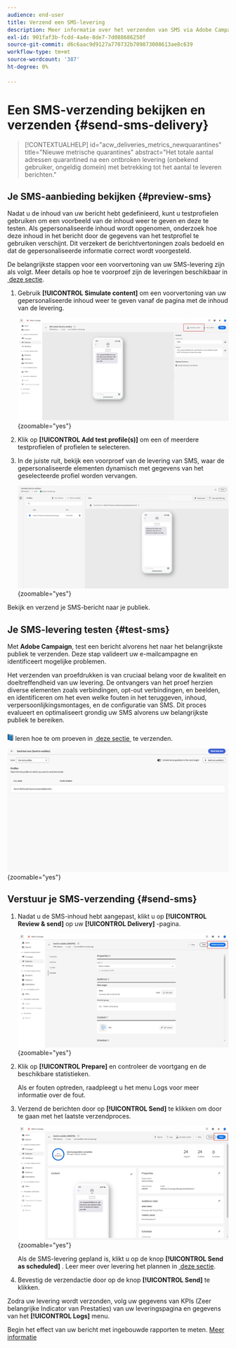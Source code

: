 ```yaml
---
audience: end-user
title: Verzend een SMS-levering
description: Meer informatie over het verzenden van SMS via Adobe Campaign Web
exl-id: 901faf3b-fcdd-4a4e-8de7-7d088686250f
source-git-commit: d6c6aac9d9127a770732b709873008613ae8c639
workflow-type: tm+mt
source-wordcount: '387'
ht-degree: 0%

---
```


# Een SMS-verzending bekijken en verzenden {#send-sms-delivery}

>[!CONTEXTUALHELP]
>id="acw_deliveries_metrics_newquarantines"
>title="Nieuwe metrische quarantines"
>abstract="Het totale aantal adressen quarantined na een ontbroken levering (onbekend gebruiker, ongeldig domein) met betrekking tot het aantal te leveren berichten."

## Je SMS-aanbieding bekijken {#preview-sms}

Nadat u de inhoud van uw bericht hebt gedefinieerd, kunt u testprofielen gebruiken om een voorbeeld van de inhoud weer te geven en deze te testen. Als gepersonaliseerde inhoud wordt opgenomen, onderzoek hoe deze inhoud in het bericht door de gegevens van het testprofiel te gebruiken verschijnt. Dit verzekert de berichtvertoningen zoals bedoeld en dat de gepersonaliseerde informatie correct wordt voorgesteld.

De belangrijkste stappen voor een voorvertoning van uw SMS-levering zijn als volgt. Meer details op hoe te voorproef zijn de leveringen beschikbaar in [&#x200B; deze sectie &#x200B;](../preview-test/preview-content.md).

1. Gebruik **[!UICONTROL Simulate content]** om een voorvertoning van uw gepersonaliseerde inhoud weer te geven vanaf de pagina met de inhoud van de levering.

   ![&#x200B; previewing gepersonaliseerde inhoud van SMS &#x200B;](assets/sms_send_1.png){zoomable="yes"}

1. Klik op **[!UICONTROL Add test profile(s)]** om een of meerdere testprofielen of profielen te selecteren.

   <!--
    Once your test profiles are selected, click **[!UICONTROL Select]**.
    ![Selecting test profiles for SMS preview](assets/sms_send_2.png){zoomable="yes"}
    -->

1. In de juiste ruit, bekijk een voorproef van de levering van SMS, waar de gepersonaliseerde elementen dynamisch met gegevens van het geselecteerde profiel worden vervangen.

   ![&#x200B; ruit van de Voorproef die gepersonaliseerde levering van SMS tonen &#x200B;](assets/sms_send_3.png){zoomable="yes"}

Bekijk en verzend je SMS-bericht naar je publiek.

## Je SMS-levering testen {#test-sms}

Met **Adobe Campaign**, test een bericht alvorens het naar het belangrijkste publiek te verzenden. Deze stap valideert uw e-mailcampagne en identificeert mogelijke problemen.

Het verzenden van proefdrukken is van cruciaal belang voor de kwaliteit en doeltreffendheid van uw levering. De ontvangers van het proef herzien diverse elementen zoals verbindingen, opt-out verbindingen, en beelden, en identificeren om het even welke fouten in het teruggeven, inhoud, verpersoonlijkingsmontages, en de configuratie van SMS. Dit proces evalueert en optimaliseert grondig uw SMS alvorens uw belangrijkste publiek te bereiken.

![&#x200B; pictogram van het Boek voor het verzenden van proeven &#x200B;](../assets/do-not-localize/book.png) leren hoe te om proeven in [&#x200B; deze sectie &#x200B;](../preview-test/test-deliveries.md) te verzenden.

![&#x200B; het Testen levering van SMS &#x200B;](assets/sms_send_6.png){zoomable="yes"}

## Verstuur je SMS-verzending {#send-sms}

1. Nadat u de SMS-inhoud hebt aangepast, klikt u op **[!UICONTROL Review & send]** op uw **[!UICONTROL Delivery]** -pagina.

   ![&#x200B; Overzicht en verzend SMS levering &#x200B;](assets/sms_send_4.png){zoomable="yes"}

1. Klik op **[!UICONTROL Prepare]** en controleer de voortgang en de beschikbare statistieken.

   Als er fouten optreden, raadpleegt u het menu Logs voor meer informatie over de fout.

1. Verzend de berichten door op **[!UICONTROL Send]** te klikken om door te gaan met het laatste verzendproces.

   ![&#x200B; verzendt levering van SMS &#x200B;](assets/sms_send_5.png){zoomable="yes"}

   Als de SMS-levering gepland is, klikt u op de knop **[!UICONTROL Send as scheduled]** . Leer meer over levering het plannen in [&#x200B; deze sectie &#x200B;](../msg/gs-messages.md#schedule-the-delivery-sending).

1. Bevestig de verzendactie door op de knop **[!UICONTROL Send]** te klikken.

Zodra uw levering wordt verzonden, volg uw gegevens van KPIs (Zeer belangrijke Indicator van Prestaties) van uw leveringspagina en gegevens van het **[!UICONTROL Logs]** menu.

Begin het effect van uw bericht met ingebouwde rapporten te meten. [Meer informatie](../reporting/sms-report.md)